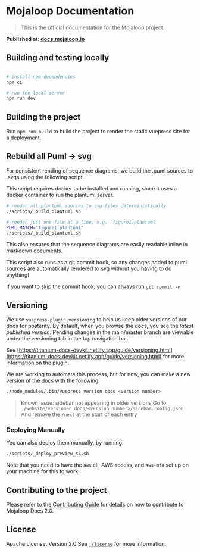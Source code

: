 # Mojaloop Documentation

> This is the official documentation for the Mojaloop project.

__Published at: [docs.mojaloop.io](https://docs.mojaloop.io)__


## Building and testing locally

```bash

# install npm dependencies
npm ci 

# run the local server
npm run dev
```

## Building the project
Run `npm run build` to build the project to render the static vuepress site for a deployment.


## Rebuild all Puml -> svg

For consistent rending of sequence diagrams, we build the .puml sources to .svgs using the following script.

This script requires docker to be installed and running, since it uses a docker container to run the plantuml server.

```bash
# render all plantuml sources to svg files deterministically
./scripts/_build_plantuml.sh

# render just one file at a time, e.g. `figure1.plantuml`
PUML_MATCH="figure1.plantuml"  
./scripts/_build_plantuml.sh
```

This also ensures that the sequence diagrams are easily readable inline in markdown documents.

This script also runs as a git commit hook, so any changes added to puml sources are automatically
rendered to svg without you having to do anything!

If you want to skip the commit hook, you can always run `git commit -n`
## Versioning

We use `vuepress-plugin-versioning` to help us keep older versions of our docs for posterity. By default, when you browse
the docs, you see the _latest published version_. Pending changes in the main/master branch are viewable under the versioning
tab in the top navigation bar.

See [https://titanium-docs-devkit.netlify.app/guide/versioning.html](https://titanium-docs-devkit.netlify.app/guide/versioning.html) for more information on the plugin.

We are working to automate this process, but for now, you can make a new version of the docs with the following:

```bash
./node_modules/.bin/vuepress version docs <version number>
```

> Known issue: sidebar not appearing in older versions
> Go to `./website/versioned_docs/<version number>/sidebar.config.json`
> And remove the `/next` at the start of each entry

### Deploying Manually

You can also deploy them manually, by running:
```bash
./scripts/_deploy_preview_s3.sh
``` 

Note that you need to have the `aws` cli, AWS access, and `aws-mfa` set up on your machine for this to work.

## Contributing to the project
Please refer to the [Contributing Guide](./contributing-guide.md) for details on how to contribute to Mojaloop Docs 2.0.

## License

Apache License. Version 2.0
See [`./license`](./LICENSE.md) for more information.
